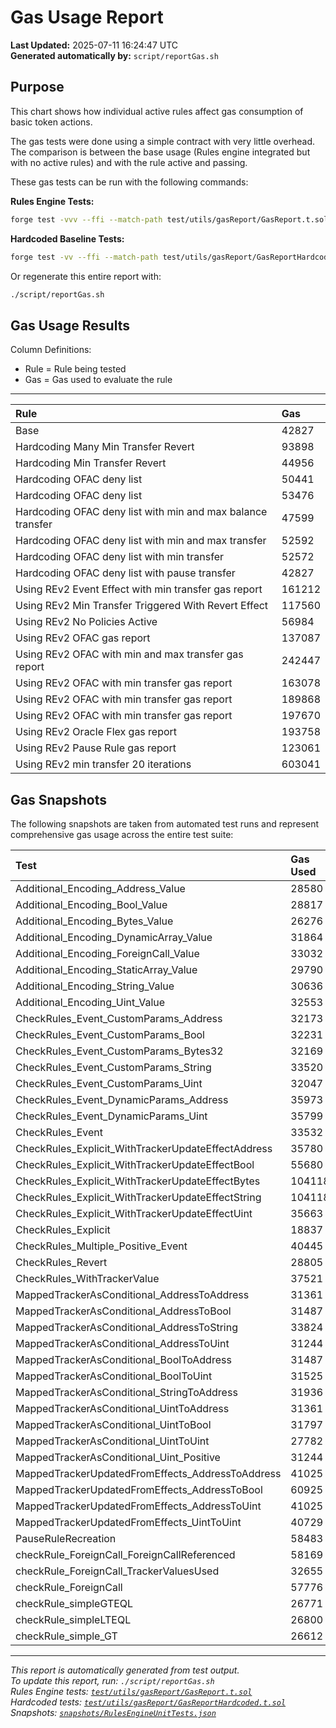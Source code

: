 # Gas Usage Report

**Last Updated:** 2025-07-11 16:24:47 UTC  
**Generated automatically by:** `script/reportGas.sh`

## Purpose

This chart shows how individual active rules affect gas consumption of basic token actions.

The gas tests were done using a simple contract with very little overhead. The comparison is between the base usage (Rules engine integrated but with no active rules) and with the rule active and passing.

These gas tests can be run with the following commands:

**Rules Engine Tests:**
```bash
forge test -vvv --ffi --match-path test/utils/gasReport/GasReport.t.sol
```

**Hardcoded Baseline Tests:**
```bash
forge test -vv --ffi --match-path test/utils/gasReport/GasReportHardcoded.t.sol
```

Or regenerate this entire report with:

```bash
./script/reportGas.sh
```

## Gas Usage Results

Column Definitions:
- Rule = Rule being tested
- Gas = Gas used to evaluate the rule

---

| Rule | Gas |
|:-|:-|
| Base | 42827 |
| Hardcoding Many Min Transfer Revert | 93898 |
| Hardcoding Min Transfer Revert | 44956 |
| Hardcoding OFAC deny list | 50441 |
| Hardcoding OFAC deny list | 53476 |
| Hardcoding OFAC deny list with min and max balance transfer | 47599 |
| Hardcoding OFAC deny list with min and max transfer | 52592 |
| Hardcoding OFAC deny list with min transfer | 52572 |
| Hardcoding OFAC deny list with pause transfer | 42827 |
| Using REv2 Event Effect with min transfer gas report | 161212 |
| Using REv2 Min Transfer Triggered With Revert Effect | 117560 |
| Using REv2 No Policies Active | 56984 |
| Using REv2 OFAC gas report | 137087 |
| Using REv2 OFAC with min and max transfer gas report | 242447 |
| Using REv2 OFAC with min transfer gas report | 163078 |
| Using REv2 OFAC with min transfer gas report | 189868 |
| Using REv2 OFAC with min transfer gas report | 197670 |
| Using REv2 Oracle Flex gas report | 193758 |
| Using REv2 Pause Rule gas report | 123061 |
| Using REv2 min transfer 20 iterations | 603041 |

## Gas Snapshots

The following snapshots are taken from automated test runs and represent comprehensive gas usage across the entire test suite:

| Test | Gas Used |
|:-|:-|
| Additional_Encoding_Address_Value | 28580 |
| Additional_Encoding_Bool_Value | 28817 |
| Additional_Encoding_Bytes_Value | 26276 |
| Additional_Encoding_DynamicArray_Value | 31864 |
| Additional_Encoding_ForeignCall_Value | 33032 |
| Additional_Encoding_StaticArray_Value | 29790 |
| Additional_Encoding_String_Value | 30636 |
| Additional_Encoding_Uint_Value | 32553 |
| CheckRules_Event_CustomParams_Address | 32173 |
| CheckRules_Event_CustomParams_Bool | 32231 |
| CheckRules_Event_CustomParams_Bytes32 | 32169 |
| CheckRules_Event_CustomParams_String | 33520 |
| CheckRules_Event_CustomParams_Uint | 32047 |
| CheckRules_Event_DynamicParams_Address | 35973 |
| CheckRules_Event_DynamicParams_Uint | 35799 |
| CheckRules_Event | 33532 |
| CheckRules_Explicit_WithTrackerUpdateEffectAddress | 35780 |
| CheckRules_Explicit_WithTrackerUpdateEffectBool | 55680 |
| CheckRules_Explicit_WithTrackerUpdateEffectBytes | 104118 |
| CheckRules_Explicit_WithTrackerUpdateEffectString | 104118 |
| CheckRules_Explicit_WithTrackerUpdateEffectUint | 35663 |
| CheckRules_Explicit | 18837 |
| CheckRules_Multiple_Positive_Event | 40445 |
| CheckRules_Revert | 28805 |
| CheckRules_WithTrackerValue | 37521 |
| MappedTrackerAsConditional_AddressToAddress | 31361 |
| MappedTrackerAsConditional_AddressToBool | 31487 |
| MappedTrackerAsConditional_AddressToString | 33824 |
| MappedTrackerAsConditional_AddressToUint | 31244 |
| MappedTrackerAsConditional_BoolToAddress | 31487 |
| MappedTrackerAsConditional_BoolToUint | 31525 |
| MappedTrackerAsConditional_StringToAddress | 31936 |
| MappedTrackerAsConditional_UintToAddress | 31361 |
| MappedTrackerAsConditional_UintToBool | 31797 |
| MappedTrackerAsConditional_UintToUint | 27782 |
| MappedTrackerAsConditional_Uint_Positive | 31244 |
| MappedTrackerUpdatedFromEffects_AddressToAddress | 41025 |
| MappedTrackerUpdatedFromEffects_AddressToBool | 60925 |
| MappedTrackerUpdatedFromEffects_AddressToUint | 41025 |
| MappedTrackerUpdatedFromEffects_UintToUint | 40729 |
| PauseRuleRecreation | 58483 |
| checkRule_ForeignCall_ForeignCallReferenced | 58169 |
| checkRule_ForeignCall_TrackerValuesUsed | 32655 |
| checkRule_ForeignCall | 57776 |
| checkRule_simpleGTEQL | 26771 |
| checkRule_simpleLTEQL | 26800 |
| checkRule_simple_GT | 26612 |

---

*This report is automatically generated from test output.*  
*To update this report, run: `./script/reportGas.sh`*  
*Rules Engine tests: [`test/utils/gasReport/GasReport.t.sol`](../test/utils/gasReport/GasReport.t.sol)*  
*Hardcoded tests: [`test/utils/gasReport/GasReportHardcoded.t.sol`](../test/utils/gasReport/GasReportHardcoded.t.sol)*  
*Snapshots: [`snapshots/RulesEngineUnitTests.json`](../snapshots/RulesEngineUnitTests.json)*
